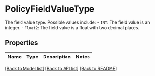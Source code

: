 # PolicyFieldValueType

The field value type. Possible values include:  - `INT`: The field value is an integer. - `Float2`: The field value is a float with two decimal places. 

## Properties

Name | Type | Description | Notes
------------ | ------------- | ------------- | -------------

[[Back to Model list]](../README.md#documentation-for-models) [[Back to API list]](../README.md#documentation-for-api-endpoints) [[Back to README]](../README.md)


